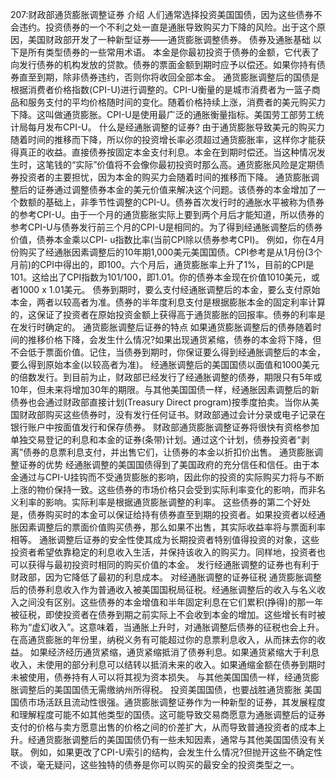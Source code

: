 207:财政部通货膨胀调整证券
介绍
人们通常选择投资美国国债，因为这些债券不会违约。投资债券的一个不利之处一直是通胀导致购买力下降的风险。出于这个原因，美国财政部开发了一种新型证券——通货膨胀调整债券。
债券及通胀基础
以下是所有类型债券的一些常用术语。
本金是你最初投资于债券的金额，它代表了向发行债券的机构发放的贷款。债券的票面金额到期时应予以偿还。如果你持有债券直至到期，除非债券违约，否则你将收回全部本金。
通货膨胀调整后的国债是根据消费者价格指数(CPI-U)进行调整的。CPI-U衡量的是城市消费者为一篮子商品和服务支付的平均价格随时间的变化。随着价格持续上涨，消费者的美元购买力下降。这叫做通货膨胀。CPI-U是使用最广泛的通胀衡量指标。美国劳工部劳工统计局每月发布CPI-U。
什么是经通胀调整的证券?
由于通货膨胀导致美元的购买力随着时间的推移而下降，所以你的投资增长率必须超过通货膨胀率，这样你才能获得真正的收益。直接债券按固定本金支付利息。本金在到期时偿还。当这种情况发生时，这笔钱的“实际”价值将不会像你最初投资时那么高。通货膨胀风险是定期债券投资者的主要担忧，因为本金的购买力会随着时间的推移而下降。
通货膨胀调整后的证券通过调整债券本金的美元价值来解决这个问题。该债券的本金增加了一个数额的基础上，非季节性调整的CPI-U。债券首次发行时的通胀水平被称为债券的参考CPI-U。由于一个月的通货膨胀实际上要到两个月后才能知道，所以债券的参考CPI-U与债券发行前三个月的CPI-U是相同的。为了得到经通胀调整后的债券价值，债券本金乘以CPI- u指数比率(当前CPI除以债券参考CPI)。
例如，你在4月份购买了经通胀因素调整后的10年期1,000美元美国国债。CPI参考是从1月份(3个月前)的CPI中得出的，即100。六个月后，通货膨胀率上升了1%，目前的CPI是101。这给出了CPI指数为101/100，即1.01。你的债券本金现在价值1010美元，或者1000 x 1.01美元。
债券到期时，要么支付经通胀调整后的本金，要么支付原始本金，两者以较高者为准。债券的半年度利息支付是根据膨胀本金的固定利率计算的，这保证了投资者在原始投资金额上获得高于通货膨胀的回报率。债券的利率是在发行时确定的。
通货膨胀调整后证券的特点
如果通货膨胀调整后的债券随着时间的推移价格下降，会发生什么情况?如果出现通货紧缩，债券的本金将下降，但不会低于票面价值。记住，当债券到期时，你保证要么得到经通胀调整后的本金，要么得到原始本金(以较高者为准)。
经通胀调整后的美国国债以面值和1000美元的倍数发行。到目前为止，财政部已经发行了经通胀调整的债券，期限只有5年或10年，但未来将增加30年的期限。与其他美国国债一样，经通胀因素调整后的新债券也会通过财政部直接计划(Treasury Direct program)按季度拍卖。当你从美国财政部购买这些债券时，没有发行任何证书。财政部通过会计分录或电子记录在银行账户中按面值发行和保存债券。
财政部通货膨胀调整证券将很快有资格参加单独交易登记的利息和本金的证券(条带)计划。通过这个计划，债券投资者“剥离”债券的息票利息支付，并出售它们，让债券的本金以折扣价出售。
通货膨胀调整证券的优势
经通胀调整的美国国债得到了美国政府的充分信任和信任。由于本金通过与CPI-U挂钩而不受通货膨胀的影响，因此你的投资的实际购买力将与不断上涨的物价保持一致。这些债券的市场价格只会受到实际利率变化的影响，而非名义利率的影响。实际利率是根据通货膨胀调整的利率。
这些债券的第二个好处是，债券购买时的本金可以保证给持有债券直至到期的投资者。如果投资者以经通胀因素调整后的票面价值购买债券，那么如果不出售，其实际收益率将与票面利率相等。
通胀调整后证券的安全性使其成为长期投资者特别值得投资的对象，这些投资者希望依靠稳定的利息收入生活，并保持该收入的购买力。同样地，投资者也可以获得与最初投资时相同的购买价值的本金。
发行经通胀调整的证券也有利于财政部，因为它降低了最初的利息成本。
对经通胀调整的证券征税
通货膨胀调整后的债券利息收入作为普通收入被美国国税局征税。经通胀调整后的收入与名义收入之间没有区别。这些债券的本金增值和半年固定利息在它们累积(挣得)的那一年被征税，即使投资者在债券到期之前实际上不会收到本金的增加。这些增长有时被称为“虚幻收入”。这意味着，当通胀上升时，对通胀调整后债券的征税也会上升。在高通货膨胀的年份里，纳税义务有可能超过你的息票利息收入，从而抹去你的收益。
如果经济经历通货紧缩，通货紧缩抵消了债券利息。如果通货紧缩大于利息收入，未使用的部分利息可以结转以抵消未来的收入。如果通缩金额在债券到期时未被使用，债券持有人可以将其视为资本损失。
与其他美国国债一样，经通货膨胀调整后的美国国债无需缴纳州所得税。
投资美国国债，也要战胜通货膨胀
美国国债市场活跃且流动性很强。通货膨胀调整证券作为一种新型的证券，其发展程度和理解程度可能不如其他类型的国债。这可能导致交易商愿意为通胀调整后的证券支付的价格与卖方愿意出售的价格之间的价差扩大，从而导致普通投资者的成本上升。经通货膨胀调整后的美国国债仍有一些未知因素，通常与其他美国国债没有关联。
例如，如果更改了CPI-U索引的结构，会发生什么情况?但抛开这些不确定性不谈，毫无疑问，这些独特的债券是你可以购买的最安全的投资类型之一。
